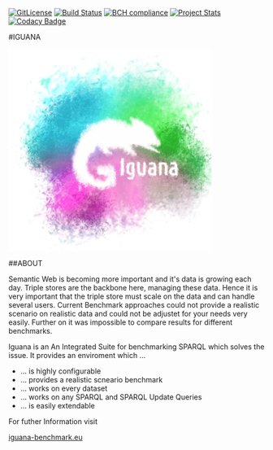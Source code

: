 [![GitLicense](https://gitlicense.com/badge/AKSW/IGUANA)](https://gitlicense.com/license/AKSW/IGUANA)
[![Build Status](https://travis-ci.org/AKSW/IGUANA.svg?branch=develop)](https://travis-ci.org/AKSW/IGUANA)
[![BCH compliance](https://bettercodehub.com/edge/badge/AKSW/IGUANA?branch=develop)](https://bettercodehub.com/)
[![Project Stats](https://www.openhub.net/p/iguana-benchmark/widgets/project_thin_badge.gif)](https://www.openhub.net/p/iguana-benchmark)
[![Codacy Badge](https://api.codacy.com/project/badge/Grade/9668460dd04c411fab8bf5ee9c161124)](https://www.codacy.com/app/TortugaAttack/IGUANA?utm_source=github.com&amp;utm_medium=referral&amp;utm_content=AKSW/IGUANA&amp;utm_campaign=Badge_Grade)

#IGUANA

<img src = "https://github.com/AKSW/IGUANA/raw/develop/images/IGUANA_logo.png" alt = "IGUANA Logo" width = "400" align = "center">


##ABOUT

Semantic Web is becoming more important and it's data is growing each day. Triple stores are the backbone here, managing these data.
Hence it is very important that the triple store must scale on the data and can handle several users. 
Current Benchmark approaches could not provide a realistic scenario on realistic data and could not be adjustet for your needs very easily.
Further on it was impossible to compare results for different benchmarks. 

Iguana is an An Integrated Suite for benchmarking SPARQL which solves the issue. 
It provides an enviroment which ...


+ ... is highly configurable
+ ... provides a realistic scneario benchmark
+ ... works on every dataset
+ ... works on any SPARQL and SPARQL Update Queries
+ ... is easily extendable


For futher Information visit

[iguana-benchmark.eu](http://iguana-benchmark.eu)

